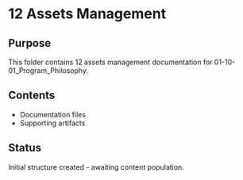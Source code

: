 # 12 Assets Management

## Purpose
This folder contains 12 assets management documentation for 01-10-01_Program_Philosophy.

## Contents
- Documentation files
- Supporting artifacts

## Status
Initial structure created - awaiting content population.
